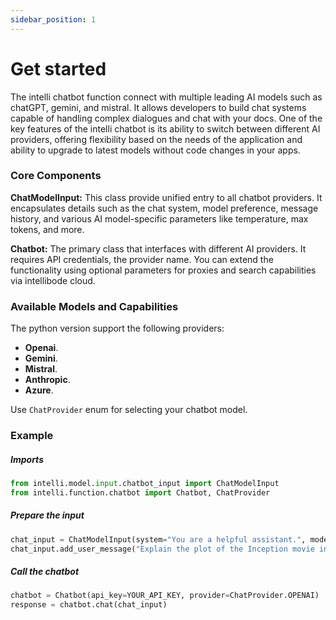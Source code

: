 ```yaml
---
sidebar_position: 1
---
```


# Get started

The intelli chatbot function connect with multiple leading AI models such as chatGPT, gemini, and mistral. It allows developers to build chat systems capable of handling complex dialogues and chat with your docs. One of the key features of the intelli chatbot is its ability to switch between different AI providers, offering flexibility based on the needs of the application and ability to upgrade to latest models without code changes in your apps.

### Core Components


**ChatModelInput:** This class provide unified entry to all chatbot providers. It encapsulates details such as the chat system, model preference, message history, and various AI model-specific parameters like temperature, max tokens, and more. 

**Chatbot:** The primary class that interfaces with different AI providers. It requires API credentials, the provider name. You can extend the functionality using optional parameters for proxies and search capabilities via intellibode cloud.


### Available Models and Capabilities

The python version support the following providers:

- **Openai**.
- **Gemini**.
- **Mistral**.
- **Anthropic**.
- **Azure**.

Use `ChatProvider` enum for selecting your chatbot model.

### Example

##### Imports
```python
from intelli.model.input.chatbot_input import ChatModelInput
from intelli.function.chatbot import Chatbot, ChatProvider
```


##### Prepare the input
```python
chat_input = ChatModelInput(system="You are a helpful assistant.", model="gpt-4")
chat_input.add_user_message("Explain the plot of the Inception movie in one line.")
```

##### Call the chatbot
```python
chatbot = Chatbot(api_key=YOUR_API_KEY, provider=ChatProvider.OPENAI)
response = chatbot.chat(chat_input)
```
